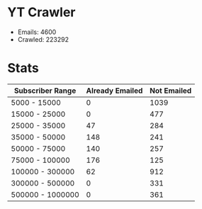 # YT Crawler
- Emails: 4600
- Crawled: 223292

# Stats
| Subscriber Range  | Already Emailed | Not Emailed |
|-------|-------|-------|
| 5000 - 15000 | 0 | 1039 |
| 15000 - 25000 | 0 | 477 |
| 25000 - 35000 | 47 | 284 |
| 35000 - 50000 | 148 | 241 |
| 50000 - 75000 | 140 | 257 |
| 75000 - 100000 | 176 | 125 |
| 100000 - 300000 | 62 | 912 |
| 300000 - 500000 | 0 | 331 |
| 500000 - 1000000 | 0 | 361 |
